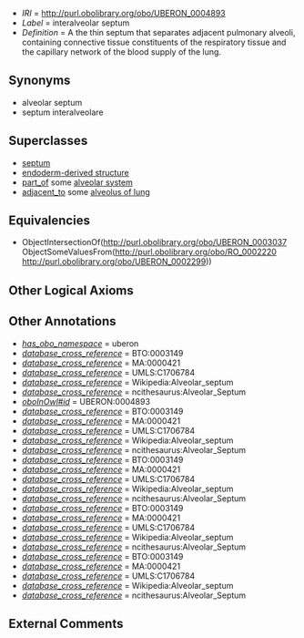  * *IRI* = http://purl.obolibrary.org/obo/UBERON_0004893
 * *Label* = interalveolar septum
 * *Definition* = A the thin septum that separates adjacent pulmonary alveoli, containing connective tissue constituents of the respiratory tissue and the capillary network of the blood supply of the lung.

## Synonyms

 * alveolar septum
 * septum interalveolare

## Superclasses

 * [septum](../../UBERON/37/UBERON_0003037.md)
 * [endoderm-derived structure](../../UBERON/19/UBERON_0004119.md)
 * [part_of](../../BFO/50/BFO_0000050.md) some [alveolar system](../../UBERON/24/UBERON_0006524.md)
 * [adjacent_to](../../RO/20/RO_0002220.md) some [alveolus of lung](../../UBERON/99/UBERON_0002299.md)

## Equivalencies

 * ObjectIntersectionOf(<http://purl.obolibrary.org/obo/UBERON_0003037> ObjectSomeValuesFrom(<http://purl.obolibrary.org/obo/RO_0002220> <http://purl.obolibrary.org/obo/UBERON_0002299>))

## Other Logical Axioms


## Other Annotations

 * *[has_obo_namespace](../../ce/oboInOwl#hasOBONamespace.md)* = uberon
 * *[database_cross_reference](../../ef/oboInOwl#hasDbXref.md)* = BTO:0003149
 * *[database_cross_reference](../../ef/oboInOwl#hasDbXref.md)* = MA:0000421
 * *[database_cross_reference](../../ef/oboInOwl#hasDbXref.md)* = UMLS:C1706784
 * *[database_cross_reference](../../ef/oboInOwl#hasDbXref.md)* = Wikipedia:Alveolar_septum
 * *[database_cross_reference](../../ef/oboInOwl#hasDbXref.md)* = ncithesaurus:Alveolar_Septum
 * *[oboInOwl#id](../../id/oboInOwl#id.md)* = UBERON:0004893
 * *[database_cross_reference](../../ef/oboInOwl#hasDbXref.md)* = BTO:0003149
 * *[database_cross_reference](../../ef/oboInOwl#hasDbXref.md)* = MA:0000421
 * *[database_cross_reference](../../ef/oboInOwl#hasDbXref.md)* = UMLS:C1706784
 * *[database_cross_reference](../../ef/oboInOwl#hasDbXref.md)* = Wikipedia:Alveolar_septum
 * *[database_cross_reference](../../ef/oboInOwl#hasDbXref.md)* = ncithesaurus:Alveolar_Septum
 * *[database_cross_reference](../../ef/oboInOwl#hasDbXref.md)* = BTO:0003149
 * *[database_cross_reference](../../ef/oboInOwl#hasDbXref.md)* = MA:0000421
 * *[database_cross_reference](../../ef/oboInOwl#hasDbXref.md)* = UMLS:C1706784
 * *[database_cross_reference](../../ef/oboInOwl#hasDbXref.md)* = Wikipedia:Alveolar_septum
 * *[database_cross_reference](../../ef/oboInOwl#hasDbXref.md)* = ncithesaurus:Alveolar_Septum
 * *[database_cross_reference](../../ef/oboInOwl#hasDbXref.md)* = BTO:0003149
 * *[database_cross_reference](../../ef/oboInOwl#hasDbXref.md)* = MA:0000421
 * *[database_cross_reference](../../ef/oboInOwl#hasDbXref.md)* = UMLS:C1706784
 * *[database_cross_reference](../../ef/oboInOwl#hasDbXref.md)* = Wikipedia:Alveolar_septum
 * *[database_cross_reference](../../ef/oboInOwl#hasDbXref.md)* = ncithesaurus:Alveolar_Septum
 * *[database_cross_reference](../../ef/oboInOwl#hasDbXref.md)* = BTO:0003149
 * *[database_cross_reference](../../ef/oboInOwl#hasDbXref.md)* = MA:0000421
 * *[database_cross_reference](../../ef/oboInOwl#hasDbXref.md)* = UMLS:C1706784
 * *[database_cross_reference](../../ef/oboInOwl#hasDbXref.md)* = Wikipedia:Alveolar_septum
 * *[database_cross_reference](../../ef/oboInOwl#hasDbXref.md)* = ncithesaurus:Alveolar_Septum

## External Comments

